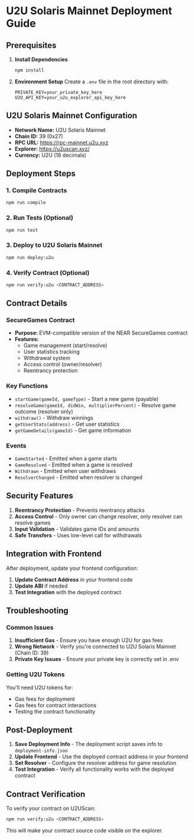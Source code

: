 # U2U Solaris Mainnet Deployment Guide

## Prerequisites

1. **Install Dependencies**
   ```bash
   npm install
   ```

2. **Environment Setup**
   Create a `.env` file in the root directory with:
   ```env
   PRIVATE_KEY=your_private_key_here
   U2U_API_KEY=your_u2u_explorer_api_key_here
   ```

## U2U Solaris Mainnet Configuration

- **Network Name:** U2U Solaris Mainnet
- **Chain ID:** 39 (0x27)
- **RPC URL:** https://rpc-mainnet.u2u.xyz
- **Explorer:** https://u2uscan.xyz/
- **Currency:** U2U (18 decimals)

## Deployment Steps

### 1. Compile Contracts
```bash
npm run compile
```

### 2. Run Tests (Optional)
```bash
npm run test
```

### 3. Deploy to U2U Solaris Mainnet
```bash
npm run deploy:u2u
```

### 4. Verify Contract (Optional)
```bash
npm run verify:u2u <CONTRACT_ADDRESS>
```

## Contract Details

### SecureGames Contract
- **Purpose:** EVM-compatible version of the NEAR SecureGames contract
- **Features:**
  - Game management (start/resolve)
  - User statistics tracking
  - Withdrawal system
  - Access control (owner/resolver)
  - Reentrancy protection

### Key Functions
- `startGame(gameId, gameType)` - Start a new game (payable)
- `resolveGame(gameId, didWin, multiplierPercent)` - Resolve game outcome (resolver only)
- `withdraw()` - Withdraw winnings
- `getUserStats(address)` - Get user statistics
- `getGameDetails(gameId)` - Get game information

### Events
- `GameStarted` - Emitted when a game starts
- `GameResolved` - Emitted when a game is resolved
- `Withdrawn` - Emitted when user withdraws
- `ResolverChanged` - Emitted when resolver is changed

## Security Features

1. **Reentrancy Protection** - Prevents reentrancy attacks
2. **Access Control** - Only owner can change resolver, only resolver can resolve games
3. **Input Validation** - Validates game IDs and amounts
4. **Safe Transfers** - Uses low-level call for withdrawals

## Integration with Frontend

After deployment, update your frontend configuration:

1. **Update Contract Address** in your frontend code
2. **Update ABI** if needed
3. **Test Integration** with the deployed contract

## Troubleshooting

### Common Issues

1. **Insufficient Gas** - Ensure you have enough U2U for gas fees
2. **Wrong Network** - Verify you're connected to U2U Solaris Mainnet (Chain ID: 39)
3. **Private Key Issues** - Ensure your private key is correctly set in .env

### Getting U2U Tokens

You'll need U2U tokens for:
- Gas fees for deployment
- Gas fees for contract interactions
- Testing the contract functionality

## Post-Deployment

1. **Save Deployment Info** - The deployment script saves info to `deployment-info.json`
2. **Update Frontend** - Use the deployed contract address in your frontend
3. **Set Resolver** - Configure the resolver address for game resolution
4. **Test Integration** - Verify all functionality works with the deployed contract

## Contract Verification

To verify your contract on U2UScan:
```bash
npm run verify:u2u <CONTRACT_ADDRESS>
```

This will make your contract source code visible on the explorer.
